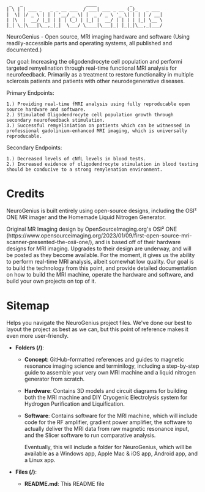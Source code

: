      _   _                       ____            _           
    | \ | | ___ _   _ _ __ ___  / ___| ___ _ __ (_)_   _ ___ 
    |  \| |/ _ \ | | | '__/ _ \| |  _ / _ \ '_ \| | | | / __|
    | |\  |  __/ |_| | | | (_) | |_| |  __/ | | | | |_| \__ \
    |_| \_|\___|\__,_|_|  \___/ \____|\___|_| |_|_|\__,_|___/
 
NeuroGenius - Open source, MRI imaging hardware and software (Using readily-accessible parts and operating systems, all published and documented.)

Our goal: Increasing the oligodendrocyte cell population and performi targeted remyelination through real-time functional MRI analysis for neurofeedback. Primarily as a treatment to restore functionality 
in multiple sclerosis patients and patients with other neurodegenerative diseases.

Primary Endpoints:

    1.) Providing real-time fMRI analysis using fully reproducable open source hardware and software.
    2.) Stimulated Oligodendrocyte cell population growth through secondary neurofeedback stimulation.
    3.) Successful remyeliniation on patients which can be witnessed in professional gadolinium-enhanced MRI imaging, which is universally reproducable.
    
Secondary Endpoints:

    1.) Decreased levels of cNfL levels in blood tests.
    2.) Increased evidence of oligodendrocyte stimulation in blood testing should be conducive to a strong remylenation environment.

<h1>Credits</h1>
<p>NeuroGenius is built entirely using open-source designs, including the OSI² ONE MR imager and the Homemade Liquid Nitrogen Generator.</p>
<p>Original MR Imaging design by OpenSourceImaging.org's OSI² ONE (https://www.opensourceimaging.org/2023/01/09/first-open-source-mri-scanner-presented-the-osii-one/), and is based off of their hardware designs for MRI imaging. Upgrades to their design are underway, and will be posted as they become available. For the moment, it gives us the ability to perform real-time MRI analysis, albeit somewhat low quality. Our goal is to build the technology from this point, and provide detailed documentation on how to build the MRI machine, operate the hardware and software, and build your own projects on top of it.</p>
<h1>Sitemap</h1>
<p>Helps you navigate the NeuroGenius project files. We've done our best to layout the project as best as we can, but this point of reference makes it even more user-friendly.</p>
<ul>
<li><b>Folders (/)</b>:
<ul>
<li><p><b>Concept</b>: GitHub-formatted references and guides to magnetic resonance imaging science and terminilogy, including a step-by-step guide to assemble your very own MRI machine and a liquid nitrogen generator from scratch.</p></li>
<li><p><b>Hardware</b>: Contains 3D models and circuit diagrams for building both the MRI machine and DIY Cryogenic Electrolysis system for Hydrogen Purification and Liquification.</p></li>
<li><p><b>Software</b>: Contains software for the MRI machine, which will include code for the RF amplifier, gradient power amplifier, the software to actually deliver the MRI data from raw magnetic resonance input, and the Slicer software to run comparative analysis. </p><p>Eventually, this will include a folder for NeuroGenius, which will be available as a Windows app, Apple Mac & iOS app, Android app, and a Linux app.</p>
</ul>
</li>
<li><b>Files (/)</b>:
<ul>
<li><p><b>README.md</b>: This README file</p></li>
</ul>
</li>
</ul>